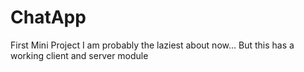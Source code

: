 # ChatApp
 First Mini Project
I am probably  the laziest about now...
But this has a working client and server module
